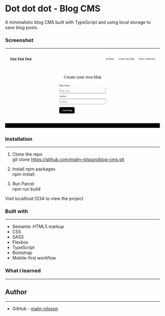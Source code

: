# Dot dot dot - Blog CMS
A minimalistic blog CMS built with TypeScript and using local storage to save blog posts.

### Screenshot
---
![](./src/assets/screenshot.jpg)

### Installation
---
1. Clone the repo\
git clone https://github.com/malin-nilsson/blog-cms.git

2. Install npm packages\
npm install

3. Run Parcel\
npm run build

Visit localhost:1234 to view the project

### Built with
---
- Semantic HTML5 markup
- CSS
- SASS
- Flexbox
- TypeScript
- Bootstrap
- Mobile-first workflow

### What I learned
---

## Author
---
- GitHub - [malin-nilsson](https://github.com/malin-nilsson)
